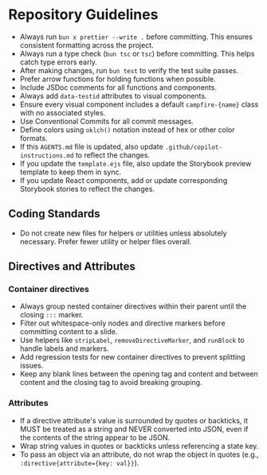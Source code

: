 # Repository Guidelines

- Always run `bun x prettier --write .` before committing. This ensures consistent formatting across the project.
- Always run a type check (`bun tsc` or `tsc`) before committing. This helps catch type errors early.
- After making changes, run `bun test` to verify the test suite passes.
- Prefer arrow functions for holding functions when possible.
- Include JSDoc comments for all functions and components.
- Always add `data-testid` attributes to visual components.
- Ensure every visual component includes a default `campfire-{name}` class with no associated styles.
- Use Conventional Commits for all commit messages.
- Define colors using `oklch()` notation instead of hex or other color formats.
- If this `AGENTS.md` file is updated, also update `.github/copilot-instructions.md` to reflect the changes.
- If you update the `template.ejs` file, also update the Storybook preview template to keep them in sync.
- If you update React components, add or update corresponding Storybook stories to reflect the changes.

## Coding Standards

- Do not create new files for helpers or utilities unless absolutely necessary. Prefer fewer utility or helper files overall.

## Directives and Attributes

### Container directives

- Always group nested container directives within their parent until the closing `:::` marker.
- Filter out whitespace-only nodes and directive markers before committing content to a slide.
- Use helpers like `stripLabel`, `removeDirectiveMarker`, and `runBlock` to handle labels and markers.
- Add regression tests for new container directives to prevent splitting issues.
- Keep any blank lines between the opening tag and content and between content and the closing tag to avoid breaking grouping.

### Attributes

- If a directive attribute's value is surrounded by quotes or backticks, it MUST be treated as a string and NEVER converted into JSON, even if the contents of the string appear to be JSON.
- Wrap string values in quotes or backticks unless referencing a state key.
- To pass an object via an attribute, do not wrap the object in quotes (e.g., `:directive{attribute={key: val}}`).
